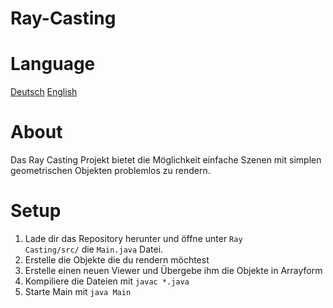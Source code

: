 # Ray-Casting
# Language
[Deutsch](Readme.de.md) [English](Readme.md)
# About
Das Ray Casting Projekt bietet die Möglichkeit einfache Szenen mit simplen geometrischen Objekten problemlos zu rendern.
# Setup
1. Lade dir das Repository herunter und öffne unter <code>Ray Casting/src/</code> die <code>Main.java</code> Datei.
2. Erstelle die Objekte die du rendern möchtest
3. Erstelle einen neuen Viewer und Übergebe ihm die Objekte in Arrayform
4. Kompiliere die Dateien mit <code>javac *.java</code>
5. Starte Main mit <code>java Main</code>
